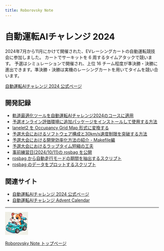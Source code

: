 ```yaml
---
title: Roborovsky Note
---
```


# 自動運転AIチャレンジ 2024

2024年7月から11月にかけて開催された、EVレーシングカートの自動運転競技会に参加しました。
カートでサーキットを 6 周するタイムアタックで競います。
予選はシミュレーションで開催され、上位 16 チーム程度が準決勝・決勝に進出できます。準決勝・決勝は実機のレーシングカートを用いてタイムを競い合います。

[自動運転AIチャレンジ 2024 公式ページ](https://www.jsae.or.jp/jaaic/2024ver)


## 開発記録

- [軌道最適化ツールを自動運転AIチャレンジ2024のコースに適用](global_trajectory_optimization.md)
- [予選オンライン評価環境に追加パッケージをインストールして使用する方法](install_additional_pkgs.md)
- [lanelet2 を Occupancy Grid Map 形式に変換する](lanelet2_to_ogm.md)
- [予選大会におけるソフトウェア構成と30km/s速度制限を突破する方法](preliminary_round_architecture.md)
- [予選大会における開発効率化方法の紹介 - Makefile編](enhance_dev_makefile.md)
- [予選大会におけるラップタイム短縮の工夫](awsim_kart_speed_opt_tips.md)
- [事前練習日(2024/10/11)の rosbag を公開](share_practice_rosbag.md)
- [rosbag から自動走行モードの期間を抽出するスクリプト](extract_automode_period.md)
- [rosbag のデータをプロットするスクリプト](plot_bag_data.md)



## 関連サイト
- [自動運転AIチャレンジ 2024 公式ページ](https://www.jsae.or.jp/jaaic/2024ver)
- [自動運転AIチャレンジ Advent Calendar](https://qiita.com/advent-calendar/2023/jidounten-ai)


---
<img src="https://github.com/Roborovsky-Racers/RoborovskyNote/blob/main/.images/roborovsky_logo.png?raw=true" width="75" />

[Roborovsky Note トップページ](https://roborovsky-racers.github.io/RoborovskyNote/)